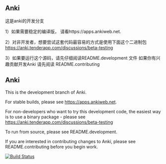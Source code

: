 Anki  
-------------------------------------
这是anki的开发分支

1）如果需要稳定的编译版，
请看https://apps.ankiweb.net.

2）对非开发者，想要尝试这套代码最容易的方式是使用下面这个二进制包
https://anki.tenderapp.com/discussions/beta-testing

3）如果要运行这个源码，请先仔细阅读README.development 文件
   如果你有兴趣贡献开发Anki 请先阅读 README.contributing




Anki
-------------------------------------

This is the development branch of Anki.

For stable builds, please see https://apps.ankiweb.net.

For non-developers who want to try this development code,
the easiest way is to use a binary package - please see
https://anki.tenderapp.com/discussions/beta-testing

To run from source, please see README.development.

If you are interested in contributing changes to Anki, please
see README.contributing before you begin work.

[![Build Status](https://travis-ci.org/dae/anki.svg?branch=master)](https://travis-ci.org/dae/anki)
